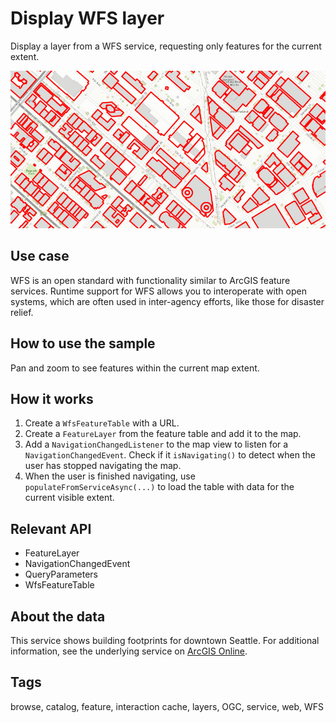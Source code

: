 # Display WFS layer

Display a layer from a WFS service, requesting only features for the current extent.

![Image of display WFS layer](DisplayWFSLayer.png)

## Use case

WFS is an open standard with functionality similar to ArcGIS feature services. Runtime support for WFS allows you to interoperate with open systems, which are often used in inter-agency efforts, like those for disaster relief.

## How to use the sample

Pan and zoom to see features within the current map extent.

## How it works

1. Create a `WfsFeatureTable` with a URL.
2. Create a `FeatureLayer` from the feature table and add it to the map.
3. Add a `NavigationChangedListener` to the map view to listen for a `NavigationChangedEvent`. Check if it `isNavigating()` to detect when the user has stopped navigating the map.
4. When the user is finished navigating, use `populateFromServiceAsync(...)` to load the table with data for the current visible extent.

## Relevant API

* FeatureLayer
* NavigationChangedEvent
* QueryParameters
* WfsFeatureTable

## About the data

This service shows building footprints for downtown Seattle. For additional information, see the underlying service on [ArcGIS Online](https://arcgisruntime.maps.arcgis.com/home/item.html?id=1b81d35c5b0942678140efc29bc25391).

## Tags

browse, catalog, feature, interaction cache, layers, OGC, service, web, WFS
